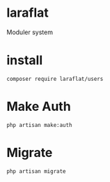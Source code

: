 # laraflat
Moduler system 
# install 
``` composer require laraflat/users ```

# Make Auth

``` php artisan make:auth ``` 

# Migrate

``` php artisan migrate ``` 

